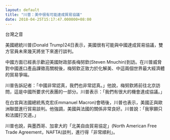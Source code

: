 ```yaml
---
layout: default
title: "川普：美中很有可能達成貿易協議"
date: 2018-04-25T15:17:47.000000+08:00
---
```


台灣之音

美國總統川普(Donald Trump)24日表示，美國很有可能與中國達成貿易協議，雙方官員未來幾天將坐下來進行談判。

中國方面已經表示歡迎美國財政部長梅努欽(Steven Mnuchin)到訪。在川普威脅對中國進口產品課徵高關稅後，梅努欽正致力於化解美、中這兩個世界最大經濟體的貿易爭端。

川普告訴記者：「中國非常認真，我們也非常認真。」他說，梅努欽將前往北京訪問，這是中國所要求代表團的一部分。川普表示：「我們有很大的機會達成協議。」

在白宮與法國總統馬克宏(Emmanuel Macron)會晤後，川普也表示，美國正與歐洲聯盟進行貿易談判。他強調，美國與法國的關係非常良好。川普說：「我寧願只和法國打交道。」

川普也說，與墨西哥、加拿大的「北美自由貿易協定」(North American Free Trade Agreement，NAFTA)談判，進行得「非常順利」。


